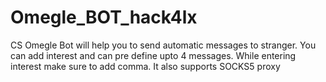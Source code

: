 # Omegle_BOT_hack4lx
CS Omegle Bot will help you to send automatic messages to stranger. You can add interest and can pre define upto 4 messages. While entering interest make sure to add comma. It also supports SOCKS5 proxy

